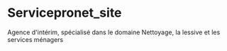 # Servicepronet_site
Agence d'intérim, spécialisé dans le domaine Nettoyage, la lessive et les services ménagers 
